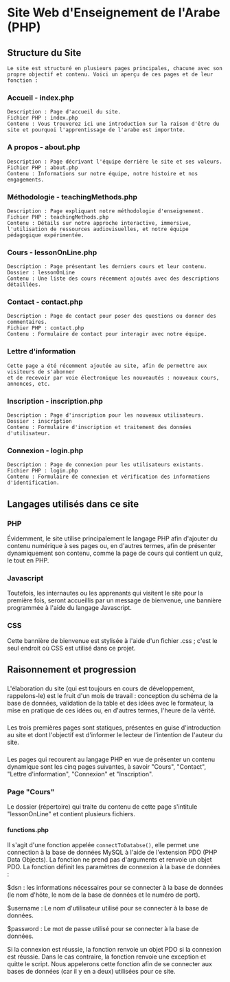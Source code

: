 # Site Web d'Enseignement de l'Arabe (PHP)

## Structure du Site

    Le site est structuré en plusieurs pages principales, chacune avec son propre objectif et contenu. Voici un aperçu de ces pages et de leur fonction :

### Accueil - index.php

    Description : Page d'accueil du site.
    Fichier PHP : index.php
    Contenu : Vous trouverez ici une introduction sur la raison d'être du site et pourquoi l'apprentissage de l'arabe est importnte.

### A propos - about.php

    Description : Page décrivant l'équipe derrière le site et ses valeurs.
    Fichier PHP : about.php
    Contenu : Informations sur notre équipe, notre histoire et nos engagements.

### Méthodologie - teachingMethods.php

    Description : Page expliquant notre méthodologie d'enseignement.
    Fichier PHP : teachingMethods.php
    Contenu : Détails sur notre approche interactive, immersive, l'utilisation de ressources audiovisuelles, et notre équipe pédagogique expérimentée.

### Cours - lessonOnLine.php

    Description : Page présentant les derniers cours et leur contenu.
    Dossier : lessonOnLine
    Contenu : Une liste des cours récemment ajoutés avec des descriptions détaillées.

### Contact - contact.php

    Description : Page de contact pour poser des questions ou donner des commentaires.
    Fichier PHP : contact.php
    Contenu : Formulaire de contact pour interagir avec notre équipe.

### Lettre d'information

    Cette page a été récemment ajoutée au site, afin de permettre aux visiteurs de s'abonner
    et de recevoir par voie électronique les nouveautés : nouveaux cours, annonces, etc.

### Inscription - inscription.php

    Description : Page d'inscription pour les nouveaux utilisateurs.
    Dossier : inscription
    Contenu : Formulaire d'inscription et traitement des données d'utilisateur.

### Connexion - login.php

    Description : Page de connexion pour les utilisateurs existants.
    Fichier PHP : login.php
    Contenu : Formulaire de connexion et vérification des informations d'identification.

## Langages utilisés dans ce site

### PHP 

Évidemment, le site utilise principalement le langage PHP afin d'ajouter du contenu numérique 
à ses pages ou, en d'autres termes, afin de présenter dynamiquement son contenu, comme la page de cours
qui contient un quiz, le tout en PHP.

### Javascript

Toutefois, les internautes ou les apprenants qui visitent le site pour la première fois, seront accueillis 
par un message de bienvenue, une bannière programmée à l'aide du langage Javascript.

### CSS

Cette bannière de bienvenue est stylisée à l'aide d'un fichier .css ; c'est le seul endroit où CSS
est utilisé dans ce projet. 

## Raisonnement et progression

### 
L'élaboration du site (qui est toujours en cours de développement, rappelons-le) est le fruit
d'un mois de travail : conception du schéma de la base de données, validation de la table et des idées
avec le formateur, la mise en pratique de ces idées ou, en d'autres termes, l'heure de la vérité.
###
Les trois premières pages sont statiques, présentes en guise d'introduction au site et dont l'objectif 
est d'informer le lecteur de l'intention de l'auteur du site.
###
Les pages qui recourent au langage PHP en vue de présenter un contenu dynamique sont les cinq 
pages suivantes, à savoir "Cours", "Contact", "Lettre d'information", "Connexion" et "Inscription".

### Page "Cours"

Le dossier (répertoire) qui traite du contenu de cette page s'intitule "lessonOnLine" et
contient plusieurs fichiers.

#### functions.php
Il s'agit d'une fonction appelée `connectToDatabse()`, elle permet une connection à la base de données MySQL à l'aide de l'extension PDO (PHP Data Objects). La fonction ne prend pas d'arguments et renvoie un objet PDO.
La fonction définit les paramètres de connexion à la base de données :

$dsn : les informations nécessaires pour se connecter à la base de données (le nom d'hôte, le nom de la base de données et le numéro de port).

$username : Le nom d'utilisateur utilisé pour se connecter à la base de données.

$password : Le mot de passe utilisé pour se connecter à la base de données.

Si la connexion est réussie, la fonction renvoie un objet PDO si la connexion est réussie. Dans le cas contraire, la fonction renvoie une exception et quitte le script.
Nous appelerons cette fonction afin de se connecter aux bases de données (car il y en a deux) utilisées 
pour ce site.



